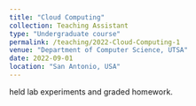 ```yaml
---
title: "Cloud Computing"
collection: Teaching Assistant 
type: "Undergraduate course"
permalink: /teaching/2022-Cloud-Computing-1
venue: "Department of Computer Science, UTSA"
date: 2022-09-01
location: "San Antonio, USA"
---
```


held lab experiments and graded homework.
